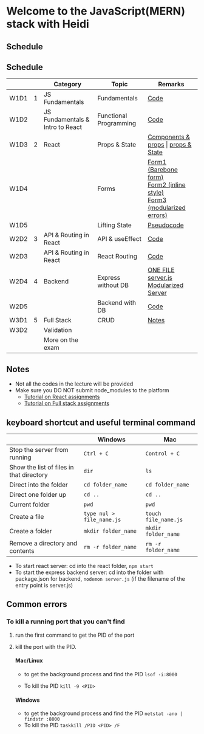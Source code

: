 # Welcome to the JavaScript(MERN) stack with Heidi

## Schedule
## Schedule 
<table>
<thead>
    <th></th>
    <th></th>
    <th> Category </th>
    <th> Topic </th>
    <th> Remarks</th>
</thead>
    <tbody>
    <tr>
        <td>W1D1 </td>
        <td>1</td>
        <td>JS Fundamentals</td>
        <td>Fundamentals </td>
        <td><a href="./js1_fundamentals/js1_fundamentals.js">Code</a></td>
    </tr>
    <tr>
        <td>W1D2 </td>
        <td></td>
        <td>JS Fundamentals & Intro to React</td>
        <td>Functional Programming</td>
        <td><a href="./js1_fundamentals/js2_functional.js">Code</a></td>
    <tr>
        <td>W1D3 </td>
        <td>2</td>
        <td>React</td>
        <td>Props & State</td>
       <td><a href="./js2_react/react1-props/">Components & props</a> | <a href="./js2_react/react2-state-demo/">props & State</a></td>
    </tr>
        <tr>
        <td>W1D4 </td>
        <td></td>
        <td></td>
        <td>Forms</td>
        <td><a href="./js2_react/react3-forms/src/components/Form1.jsx">Form1 (Barebone form)</a> <br>        <a href="./js2_react/react3-forms/src/components/Form2.jsx">Form2 (inline style)</a><br>
        <a href="./js2_react/react3-forms/src/components/Form3.jsx">Form3 (modularized errors)</a>
        </td>
    </tr>
    <tr>
        <td>W1D5 </td>
        <td></td>
        <td></td>
        <td>Lifting State</td>
        <td><a href="./js2_react/react4-lifting-state/">Pseudocode</a></td>
    </tr>
    <tr>
        <td>W2D2 </td>
        <td>3</td>
        <td>API & Routing in React</td>
        <td>API & useEffect</td>
        <td><a href="./js3_api_routing/react5-api-useeffect/">Code</a></td>
    </tr>
    <tr>
        <td>W2D3 </td>
        <td></td>
        <td> API & Routing in React </td>
        <td>React Routing</td>
        <td><a href="./js3_api_routing/react6-routing/">Code</a></td>
    </tr>
    <tr>
        <td>W2D4 </td>
        <td>4</td>
        <td>Backend</td>
        <td>Express without DB</td>
        <td><a href="./js4_backend/backend1-users/server/">ONE FILE server.js</a>
        <br><a href="./js4_backend/backend2-users/server/">Modularized Server</a>
        </td>    
        </tr>
    <tr>
        <td> W2D5 </td>
        <td></td>
        <td></td>
        <td>Backend with DB</td>
        <td><a href="./js4_backend/backend3-fullbackend/server/">Code </a></td>
    </tr>
    <tr>
        <td> W3D1 </td>
        <td>5</td>
        <td>Full Stack</td>
        <td>CRUD</td>
        <td><a href="./js5_fullstack/readme.md">Notes </a></td>
    </tr>
    <tr>
        <td> W3D2 </td>
        <td></td>
        <td>Validation</td>
        <td></td>
        <td> </td>
    </tr>
    <tr>
        <td> </td>
        <td></td>
        <td>More on the exam</td>
        <td> </td>
        <td> </td>
    </tr>
    </tbody>
</table>

## Notes
- Not all the codes in the lecture will be provided
- Make sure you DO NOT submit node_modules to the platform
  - [Tutorial on React assignments](https://youtu.be/KD6Y6G6-Qs0)
  - [Tutorial on Full stack assignments](https://youtu.be/AOTyqFp3EDI)

## keyboard shortcut and useful terminal command
|                             | Windows           | Mac          |
|-----------------------------| ------------------|-------------|
|Stop the server from running | ```Ctrl + C```    | ```Control + C``` |
|Show the list of files in that directory       | ```dir```         | ```ls``` |
|Direct into the folder       | ```cd folder_name```| ```cd folder_name``` |
|Direct one folder up         | ``` cd .. ``` | ``` cd .. ``` | 
|Current folder               | ```pwd```|  ```pwd``` |
|Create a file                | ``` type nul > file_name.js ``` | ```touch file_name.js ``` |
|Create a folder              | ``` mkdir folder_name ``` | ```mkdir folder_name``` |
|Remove a directory and contents |  ```rm -r folder_name``` | ```rm -r folder_name``` |



- To start react server: cd into the react folder, ```npm start```
- To start the express backend server: cd into the folder with package.json for backend, ```nodemon server.js``` (if the filename of the entry point is server.js)

## Common errors

### To kill a running port that you can't find
1. run the first command to get the PID of the port
2. kill the port with the PID. 

    #### **Mac/Linux**
    - to get the background process and find the PID
    ```lsof -i:8000 ```

    - To kill the PID
    ```kill -9 <PID> ```

    #### **Windows**
    - to get the background process and find the PID
    ```netstat -ano | findstr :8000```
    - To kill the PID
    ```taskkill /PID <PID> /F ```
